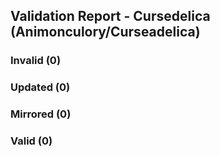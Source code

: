 ## Validation Report - Cursedelica (Animonculory/Curseadelica)


### Invalid (0)
### Updated (0)
### Mirrored (0)
### Valid (0)
